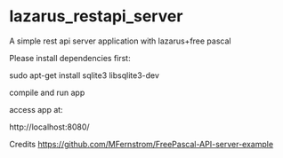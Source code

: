 # lazarus_restapi_server

A simple rest api server application with lazarus+free pascal 

Please install dependencies first:

sudo apt-get install sqlite3 libsqlite3-dev

compile and run app

access app at:

http://localhost:8080/


Credits
https://github.com/MFernstrom/FreePascal-API-server-example

